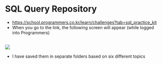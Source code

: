 # SQL Query Repository
- https://school.programmers.co.kr/learn/challenges?tab=sql_practice_kit
- When you go to the link, the following screen will appear (while logged into Programmers)
<br>
<img src = "https://user-images.githubusercontent.com/81700507/229082071-21027bf8-43dc-4537-a845-5a156ed22b15.png">

- I have saved them in separate folders based on six different topics
